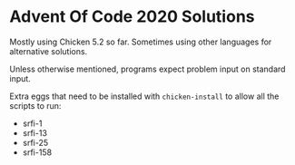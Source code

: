 # Advent Of Code 2020 Solutions

Mostly using Chicken 5.2 so far. Sometimes using other languages for
alternative solutions.

Unless otherwise mentioned, programs expect problem input on standard input.

Extra eggs that need to be installed with `chicken-install` to allow
all the scripts to run:

* srfi-1
* srfi-13
* srfi-25
* srfi-158
